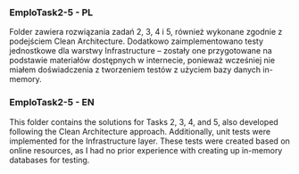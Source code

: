 ### EmploTask2-5 - PL

Folder zawiera rozwiązania zadań 2, 3, 4 i 5, również wykonane zgodnie z podejściem Clean Architecture.
Dodatkowo zaimplementowano testy jednostkowe dla warstwy Infrastructure – zostały one przygotowane na podstawie materiałów dostępnych w internecie, ponieważ wcześniej nie miałem doświadczenia z tworzeniem testów z użyciem bazy danych in-memory.

### EmploTask2-5 - EN

This folder contains the solutions for Tasks 2, 3, 4, and 5, also developed following the Clean Architecture approach.
Additionally, unit tests were implemented for the Infrastructure layer. These tests were created based on online resources, as I had no prior experience with creating up in-memory databases for testing.
